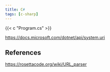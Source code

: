 ```yaml
---
title: C#
tags: [c-sharp]
---
```


{{< c "Program.cs" >}}

<https://docs.microsoft.com/dotnet/api/system.uri>

## References

<https://rosettacode.org/wiki/URL_parser>
